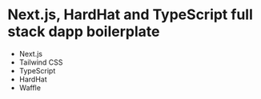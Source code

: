 # Next.js, HardHat and TypeScript full stack dapp boilerplate

- Next.js
- Tailwind CSS
- TypeScript
- HardHat
- Waffle
